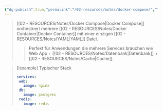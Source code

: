 ```yaml
---
{"dg-publish":true,"permalink":"/02-resources/notes/docker-compose/","tags":["docker/compose","docker/orchestration"],"noteIcon":"","updated":"2025-09-05T10:12:29.034+02:00"}
---
```


>[[02 - RESOURCES/Notes/Docker Compose\|Docker Compose]] orchestriert mehrere [[02 - RESOURCES/Notes/Docker Container\|Docker Container]] mit einer einzigen [[02 - RESOURCES/Notes/YAML\|YAML]] Datei.
>>Perfekt für Anwendungen die mehrere Services brauchen wie Web App + [[02 - RESOURCES/Notes/Datenbank\|Datenbank]] + [[02 - RESOURCES/Notes/Cache\|Cache]].

>[!example] Typischer Stack
>```yaml
>services:
>  web:
>    image: nginx
>  db:
>    image: postgres
>  redis:
>    image: redis
>```
